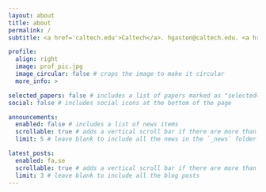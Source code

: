 ```yaml
---
layout: about
title: about
permalink: /
subtitle: <a href='caltech.edu'>Caltech</a>. hgaston@caltech.edu. <a href='www.linkedin.com/in/henry-gaston'>LinkedIn</a>.

profile:
  align: right
  image: prof_pic.jpg
  image_circular: false # crops the image to make it circular
  more_info: >

selected_papers: false # includes a list of papers marked as "selected={true}"
social: false # includes social icons at the bottom of the page

announcements:
  enabled: false # includes a list of news items
  scrollable: true # adds a vertical scroll bar if there are more than 3 news items
  limit: 5 # leave blank to include all the news in the `_news` folder

latest_posts:
  enabled: fa,se
  scrollable: true # adds a vertical scroll bar if there are more than 3 new posts items
  limit: 3 # leave blank to include all the blog posts
---
```


